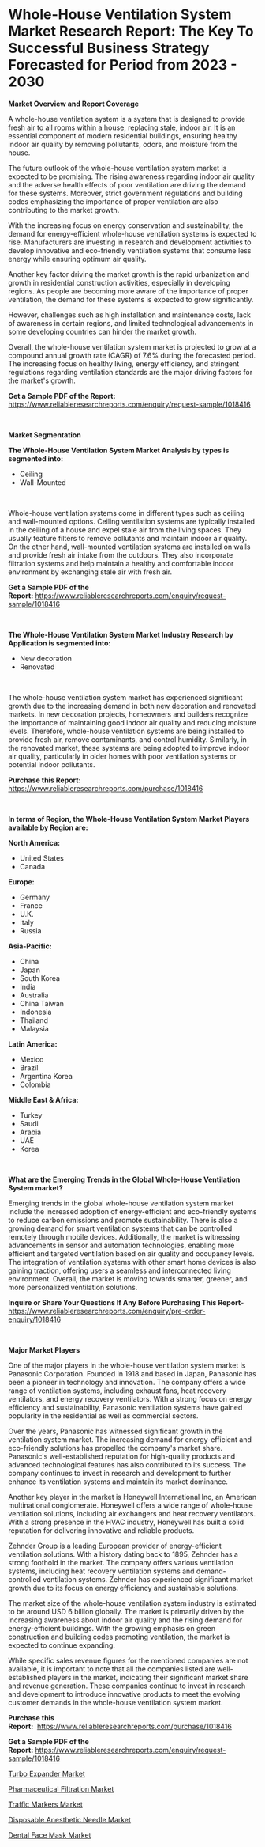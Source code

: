 <p><h1>Whole-House Ventilation System Market Research Report: The Key To Successful Business Strategy Forecasted for Period from 2023 - 2030</h1></p><p><strong>Market Overview and Report Coverage</strong></p>
<p><p>A whole-house ventilation system is a system that is designed to provide fresh air to all rooms within a house, replacing stale, indoor air. It is an essential component of modern residential buildings, ensuring healthy indoor air quality by removing pollutants, odors, and moisture from the house.</p><p>The future outlook of the whole-house ventilation system market is expected to be promising. The rising awareness regarding indoor air quality and the adverse health effects of poor ventilation are driving the demand for these systems. Moreover, strict government regulations and building codes emphasizing the importance of proper ventilation are also contributing to the market growth.</p><p>With the increasing focus on energy conservation and sustainability, the demand for energy-efficient whole-house ventilation systems is expected to rise. Manufacturers are investing in research and development activities to develop innovative and eco-friendly ventilation systems that consume less energy while ensuring optimum air quality.</p><p>Another key factor driving the market growth is the rapid urbanization and growth in residential construction activities, especially in developing regions. As people are becoming more aware of the importance of proper ventilation, the demand for these systems is expected to grow significantly.</p><p>However, challenges such as high installation and maintenance costs, lack of awareness in certain regions, and limited technological advancements in some developing countries can hinder the market growth.</p><p>Overall, the whole-house ventilation system market is projected to grow at a compound annual growth rate (CAGR) of 7.6% during the forecasted period. The increasing focus on healthy living, energy efficiency, and stringent regulations regarding ventilation standards are the major driving factors for the market's growth.</p></p>
<p><strong>Get a Sample PDF of the Report:</strong> <a href="https://www.reliableresearchreports.com/enquiry/request-sample/1018416">https://www.reliableresearchreports.com/enquiry/request-sample/1018416</a></p>
<p>&nbsp;</p>
<p><strong>Market Segmentation</strong></p>
<p><strong>The Whole-House Ventilation System Market Analysis by types is segmented into:</strong></p>
<p><ul><li>Ceiling</li><li>Wall-Mounted</li></ul></p>
<p>&nbsp;</p>
<p><p>Whole-house ventilation systems come in different types such as ceiling and wall-mounted options. Ceiling ventilation systems are typically installed in the ceiling of a house and expel stale air from the living spaces. They usually feature filters to remove pollutants and maintain indoor air quality. On the other hand, wall-mounted ventilation systems are installed on walls and provide fresh air intake from the outdoors. They also incorporate filtration systems and help maintain a healthy and comfortable indoor environment by exchanging stale air with fresh air.</p></p>
<p><strong>Get a Sample PDF of the Report:</strong>&nbsp;<a href="https://www.reliableresearchreports.com/enquiry/request-sample/1018416">https://www.reliableresearchreports.com/enquiry/request-sample/1018416</a></p>
<p>&nbsp;</p>
<p><strong>The Whole-House Ventilation System Market Industry Research by Application is segmented into:</strong></p>
<p><ul><li>New decoration</li><li>Renovated</li></ul></p>
<p>&nbsp;</p>
<p><p>The whole-house ventilation system market has experienced significant growth due to the increasing demand in both new decoration and renovated markets. In new decoration projects, homeowners and builders recognize the importance of maintaining good indoor air quality and reducing moisture levels. Therefore, whole-house ventilation systems are being installed to provide fresh air, remove contaminants, and control humidity. Similarly, in the renovated market, these systems are being adopted to improve indoor air quality, particularly in older homes with poor ventilation systems or potential indoor pollutants.</p></p>
<p><strong>Purchase this Report:</strong>&nbsp; <a href="https://www.reliableresearchreports.com/purchase/1018416">https://www.reliableresearchreports.com/purchase/1018416</a></p>
<p>&nbsp;</p>
<p><strong>In terms of Region, the Whole-House Ventilation System Market Players available by Region are:</strong></p>
<p>
    <p> <strong> North America: </strong>
        <ul>
            <li>United States</li>
            <li>Canada</li>
        </ul>
        </p> 
    <p> <strong> Europe: </strong>
        <ul>
            <li>Germany</li>
            <li>France</li>
            <li>U.K.</li>
            <li>Italy</li>
            <li>Russia</li>
        </ul>
        </p> 
    <p> <strong> Asia-Pacific: </strong>
        <ul>
            <li>China</li>
            <li>Japan</li>
            <li>South Korea</li>
            <li>India</li>
            <li>Australia</li>
            <li>China Taiwan</li>
            <li>Indonesia</li>
            <li>Thailand</li>
            <li>Malaysia</li>
        </ul>
        </p> 
    <p> <strong> Latin America: </strong>
        <ul>
            <li>Mexico</li>
            <li>Brazil</li>
            <li>Argentina Korea</li>
            <li>Colombia</li>
        </ul>
        </p> 
    <p> <strong> Middle East & Africa: </strong>
        <ul>
            <li>Turkey</li>
            <li>Saudi</li>
            <li>Arabia</li>
            <li>UAE</li>
            <li>Korea</li>
        </ul>
    </p>
    </p>
<p>&nbsp;</p>
<p><strong>What are the Emerging Trends in the Global Whole-House Ventilation System market?</strong></p>
<p><p>Emerging trends in the global whole-house ventilation system market include the increased adoption of energy-efficient and eco-friendly systems to reduce carbon emissions and promote sustainability. There is also a growing demand for smart ventilation systems that can be controlled remotely through mobile devices. Additionally, the market is witnessing advancements in sensor and automation technologies, enabling more efficient and targeted ventilation based on air quality and occupancy levels. The integration of ventilation systems with other smart home devices is also gaining traction, offering users a seamless and interconnected living environment. Overall, the market is moving towards smarter, greener, and more personalized ventilation solutions.</p></p>
<p><strong>Inquire or Share Your Questions If Any Before Purchasing This Report</strong>- <a href="https://www.reliableresearchreports.com/enquiry/pre-order-enquiry/1018416">https://www.reliableresearchreports.com/enquiry/pre-order-enquiry/1018416</a></p>
<p>&nbsp;</p>
<p><strong>Major Market Players</strong></p>
<p><p>One of the major players in the whole-house ventilation system market is Panasonic Corporation. Founded in 1918 and based in Japan, Panasonic has been a pioneer in technology and innovation. The company offers a wide range of ventilation systems, including exhaust fans, heat recovery ventilators, and energy recovery ventilators. With a strong focus on energy efficiency and sustainability, Panasonic ventilation systems have gained popularity in the residential as well as commercial sectors. </p><p>Over the years, Panasonic has witnessed significant growth in the ventilation system market. The increasing demand for energy-efficient and eco-friendly solutions has propelled the company's market share. Panasonic's well-established reputation for high-quality products and advanced technological features has also contributed to its success. The company continues to invest in research and development to further enhance its ventilation systems and maintain its market dominance.</p><p>Another key player in the market is Honeywell International Inc, an American multinational conglomerate. Honeywell offers a wide range of whole-house ventilation solutions, including air exchangers and heat recovery ventilators. With a strong presence in the HVAC industry, Honeywell has built a solid reputation for delivering innovative and reliable products.</p><p>Zehnder Group is a leading European provider of energy-efficient ventilation solutions. With a history dating back to 1895, Zehnder has a strong foothold in the market. The company offers various ventilation systems, including heat recovery ventilation systems and demand-controlled ventilation systems. Zehnder has experienced significant market growth due to its focus on energy efficiency and sustainable solutions.</p><p>The market size of the whole-house ventilation system industry is estimated to be around USD 6 billion globally. The market is primarily driven by the increasing awareness about indoor air quality and the rising demand for energy-efficient buildings. With the growing emphasis on green construction and building codes promoting ventilation, the market is expected to continue expanding.</p><p>While specific sales revenue figures for the mentioned companies are not available, it is important to note that all the companies listed are well-established players in the market, indicating their significant market share and revenue generation. These companies continue to invest in research and development to introduce innovative products to meet the evolving customer demands in the whole-house ventilation system market.</p></p>
<p><strong>Purchase this Report:</strong>&nbsp;&nbsp;<a href="https://www.reliableresearchreports.com/purchase/1018416">https://www.reliableresearchreports.com/purchase/1018416</a></p>
<p></p>
<p><strong>Get a Sample PDF of the Report:</strong>&nbsp;<a href="https://www.reliableresearchreports.com/enquiry/request-sample/1018416">https://www.reliableresearchreports.com/enquiry/request-sample/1018416</a></p>
<p><p><a href="https://medium.com/@enosstark1905/turbo-expander-market-size-growth-forecast-2023-2030-75286e308ed8">Turbo Expander Market</a></p><p><a href="https://medium.com/@bartlakin/pharmaceutical-filtration-market-size-growth-forecast-2023-2030-7f0d14e139ac">Pharmaceutical Filtration Market</a></p><p><a href="https://www.linkedin.com/pulse/decoding-traffic-markers-market-deep-dive-latest-trends-segmentation-1hmnc/">Traffic Markers Market</a></p><p><a href="https://www.reportprime.com/disposable-anesthetic-needle-r9965">Disposable Anesthetic Needle Market</a></p><p><a href="https://www.reportprime.com/dental-face-mask-r9963">Dental Face Mask Market</a></p></p>